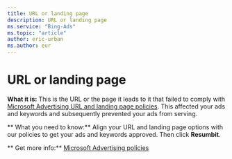 ```yaml
---
title: URL or landing page
description: URL or landing page
ms.service: "Bing-Ads"
ms.topic: "article"
author: eric-urban
ms.author: eur
---
```


# URL or landing page

**What it is:**  This is the URL or the page it leads to it that failed to comply with [Microsoft Advertising URL and landing page policies](https://go.microsoft.com/fwlink?LinkId=2128217). This affected your ads and keywords and subsequently prevented your ads from serving.

**      What you need to know:**     Align your URL and landing page options with our policies to get your ads and keywords approved. Then click **Resumbit**.

**      Get more info:**     [Microsoft Advertising policies](../hlp_BA_CONC_EditorialGuidelines.md)


